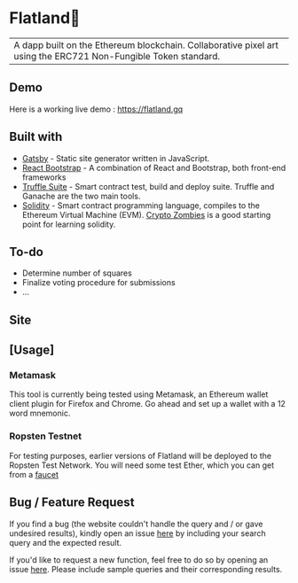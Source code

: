 <!-- # ![WebApp](https://iharsh234.github.io/WebApp/images/demo/demo_landing.JPG) -->
# Flatland🎨
<table>
<tr>
<td>
  A dapp built on the Ethereum blockchain. Collaborative pixel art using the ERC721 Non-Fungible Token standard.
</td>
</tr>
</table>


## Demo
Here is a working live demo :  https://flatland.gq

## Built with 

- [Gatsby](https://www.gatsbyjs.com/) - Static site generator written in JavaScript.
- [React Bootstrap](https://react-bootstrap.github.io/) - A combination of React and Bootstrap, both front-end frameworks
- [Truffle Suite](https://www.trufflesuite.com/) - Smart contract test, build and deploy suite. Truffle and Ganache are the two main tools.
- [Solidity](https://docs.soliditylang.org/en/v0.8.2/) - Smart contract programming language, compiles to the Ethereum Virtual Machine (EVM). [Crypto Zombies](https://cryptozombies.io/) is a good starting point for learning solidity.

## To-do
- Determine number of squares
- Finalize voting procedure for submissions
- ...

## Site


## [Usage]

### Metamask

This tool is currently being tested using Metamask, an Ethereum wallet client plugin for Firefox and Chrome. Go ahead and set up a wallet with a 12 word mnemonic.

### Ropsten Testnet

For testing purposes, earlier versions of Flatland will be deployed to the Ropsten Test Network. You will need some test Ether, which you can get from a [faucet](https://faucet.ropsten.be/)

## Bug / Feature Request

If you find a bug (the website couldn't handle the query and / or gave undesired results), kindly open an issue [here](https://github.com/emilioziniades/flatland/issues/new) by including your search query and the expected result.

If you'd like to request a new function, feel free to do so by opening an issue [here](https://github.com/emilioziniades/flatland/issues/new). Please include sample queries and their corresponding results.